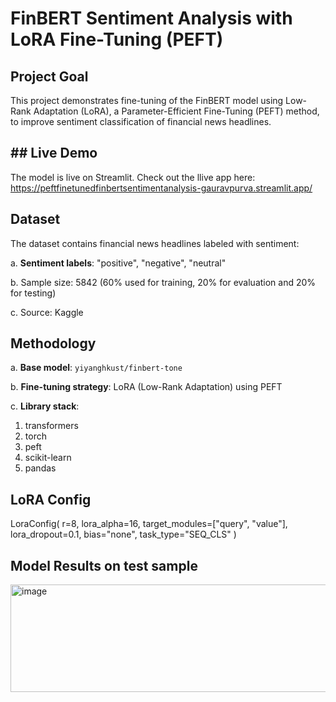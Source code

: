 # FinBERT Sentiment Analysis with LoRA Fine-Tuning (PEFT)

## Project Goal
This project demonstrates fine-tuning of the FinBERT model using Low-Rank Adaptation (LoRA), a Parameter-Efficient Fine-Tuning (PEFT) method, to improve sentiment classification of financial news headlines.

## ## Live Demo
The model is live on Streamlit. Check out the llive app here: https://peftfinetunedfinbertsentimentanalysis-gauravpurva.streamlit.app/

## Dataset
The dataset contains financial news headlines labeled with sentiment:

a. **Sentiment labels**: "positive", "negative", "neutral"

b. Sample size: 5842 (60% used for training, 20% for evaluation and 20% for testing)

c. Source: Kaggle

## Methodology
a. **Base model**: `yiyanghkust/finbert-tone`

b. **Fine-tuning strategy**: LoRA (Low-Rank Adaptation) using PEFT

c. **Library stack**:
  1. transformers
  2. torch
  3. peft
  4. scikit-learn
  5. pandas 


## LoRA Config
LoraConfig(
    r=8,
    lora_alpha=16,
    target_modules=["query", "value"],
    lora_dropout=0.1,
    bias="none",
    task_type="SEQ_CLS"
)

## Model Results on test sample

<img width="561" height="172" alt="image" src="https://github.com/user-attachments/assets/8134e94d-5a3f-4c25-ac26-dad69a53682c" />

